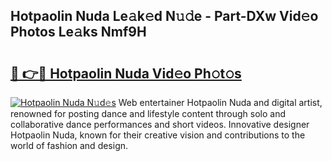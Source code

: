 ## Hotpaolin Nuda Le𝚊k𝚎d N𝚞𝚍e - Part-DXw Vid𝚎o Photos Le𝚊ks Nmf9H

# <h2><a href="http://fbbv9j.evod.top/?m=Hotpaolin+Nuda">🔗 👉🔴 Hotpaolin Nuda Vid𝚎o Ph𝚘t𝚘s</a></h2>

[![Hotpaolin Nuda N𝚞d𝚎s](https://i.imgur.com/8V9OHl7.gif)](http://fbbv9j.evod.top/?m=Hotpaolin+Nuda)
Web entertainer Hotpaolin Nuda and digital artist, renowned for posting dance and lifestyle content through solo and collaborative dance performances and short videos. Innovative designer Hotpaolin Nuda, known for their creative vision and contributions to the world of fashion and design. 
